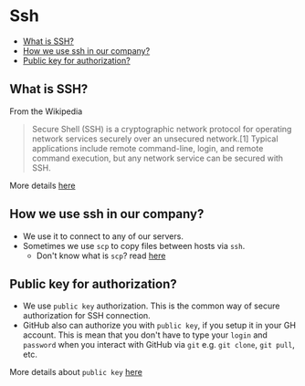 # Ssh

<!-- toc -->

- [What is SSH?](#what-is-ssh)
- [How we use ssh in our company?](#how-we-use-ssh-in-our-company)
- [Public key for authorization?](#public-key-for-authorization)

<!-- tocstop -->

## What is SSH?

From the Wikipedia

> Secure Shell (SSH) is a cryptographic network protocol for operating network
> services securely over an unsecured network.[1] Typical applications include
> remote command-line, login, and remote command execution, but any network
> service can be secured with SSH.

More details [here](https://en.wikipedia.org/wiki/Secure_Shell)

## How we use ssh in our company?

- We use it to connect to any of our servers.
- Sometimes we use `scp` to copy files between hosts via `ssh`.
  - Don't know what is `scp`? read
    [here](https://haydenjames.io/linux-securely-copy-files-using-scp/)

## Public key for authorization?

- We use `public key` authorization. This is the common way of secure
  authorization for SSH connection.
- GitHub also can authorize you with `public key`, if you setup it in your GH
  account. This is mean that you don't have to type your `login` and `password`
  when you interact with GitHub via `git` e.g. `git clone`, `git pull`, etc.

More details about `public key`
[here](https://www.ssh.com/ssh/public-key-authentication)

